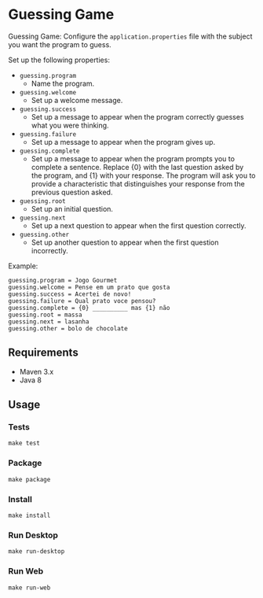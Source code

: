# Guessing Game

Guessing Game: Configure the ``application.properties`` file with the subject you want the program to guess. 

Set up the following properties:

- `` guessing.program `` 
  - Name the program.
- `` guessing.welcome `` 
  - Set up a welcome message.
- `` guessing.success ``
  - Set up a message to appear when the program correctly guesses what you were thinking.
- `` guessing.failure ``
  - Set up a message to appear when the program gives up.
- `` guessing.complete ``
  - Set up a message to appear when the program prompts you to complete a sentence. Replace {0} with the last question asked by the program, and {1} with your response. The program will ask you to provide a characteristic that distinguishes your response from the previous question asked.
- `` guessing.root ``
  - Set up an initial question.
- `` guessing.next ``
  - Set up a next question to appear when the first question correctly.
- `` guessing.other ``
  - Set up another question to appear when the first question incorrectly.

Example:

```
guessing.program = Jogo Gourmet 
guessing.welcome = Pense em um prato que gosta
guessing.success = Acertei de novo!
guessing.failure = Qual prato voce pensou?
guessing.complete = {0} __________ mas {1} não
guessing.root = massa
guessing.next = lasanha
guessing.other = bolo de chocolate

```

## Requirements
- Maven 3.x
- Java 8

## Usage

### Tests
`` make test ``

### Package
`` make package ``

### Install
`` make install ``

### Run Desktop
`` make run-desktop ``

### Run Web
`` make run-web ``